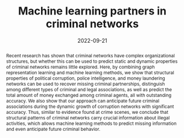 ---
title: "Machine learning partners in criminal networks"
authors:
- Diego Domingues Lopes
- Bruno R. da Cunha
- admin
- Sebastian Goncalves
- Ervin K. Lenzi
- Quentin S. Hanley
- Matjaž Perc
- Haroldo V. Ribeiro

date: "2022-09-21"
doi: "10.1038/s41598-022-20025-w"

# Schedule page publish date (NOT publication's date).
# publishDate: "2021-08-24T00:00:00Z"

# Publication type.
# Legend: 0 = Uncategorized; 1 = Conference paper; 2 = Journal article;
# 3 = Preprint / Working Paper; 4 = Report; 5 = Book; 6 = Book section;
# 7 = Thesis; 8 = Patent
publication_types: ["2"]

# Publication name and optional abbreviated publication name.
publication: "Scientific Reports - Nature"
publication_short: ""

abstract: Recent research has shown that criminal networks have complex organizational structures, but whether this can be used to predict static and dynamic properties of criminal networks remains little explored. Here, by combining graph representation learning and machine learning methods, we show that structural properties of political corruption, police intelligence, and money laundering networks can be used to recover missing criminal partnerships, distinguish among different types of criminal and legal associations, as well as predict the total amount of money exchanged among criminal agents, all with outstanding accuracy. We also show that our approach can anticipate future criminal associations during the dynamic growth of corruption networks with significant accuracy. Thus, similar to evidence found at crime scenes, we conclude that structural patterns of criminal networks carry crucial information about illegal activities, which allows machine learning methods to predict missing information and even anticipate future criminal behavior.

# Summary. An optional shortened abstract.
summary: We have demonstrated how structural properties of criminal networks and machine learning methods can be used to predict links and link features among actors engaged in nefarious activities.

tags:
- Criminal networks
- Machine Learning
- Corruption
- Brazil
- Spain
- Federal crimes
- Drugs and arms trafficking
- Organized bank robbery
- Environmental crimes
- Crimes against elections
- Financial systems
- Money laundering

featured: false

# links:
# - name: ""
#   url: ""
url_pdf: /uploads/machine_learning_partners_in_criminal_networks.pdf
# url_code: ''
# url_dataset: ''
# url_poster: ''
# url_project: ''
# url_slides: ''
# url_source: ''
# url_video: ''

# Featured image
# To use, add an image named `featured.jpg/png` to your page's folder. 

image:
  placement: 4
  caption: "Machine learning partners in criminal networks"
  focal_point: "Smart"
  preview_only: false
  alt_text: Machine learning partners in criminal networks

# Associated Projects (optional).
#   Associate this publication with one or more of your projects.
#   Simply enter your project's folder or file name without extension.
#   E.g. `internal-project` references `content/project/internal-project/index.md`.
#   Otherwise, set `projects: []`.
#projects: []

# Slides (optional).
#   Associate this publication with Markdown slides.
#   Simply enter your slide deck's filename without extension.
#   E.g. `slides: "example"` references `content/slides/example/index.md`.
#   Otherwise, set `slides: ""`.
# slides: ""
---